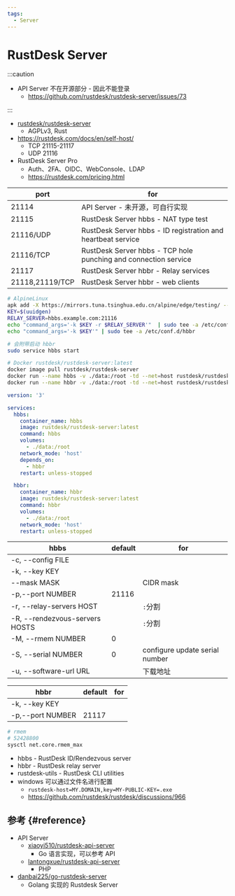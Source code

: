 ```yaml
---
tags:
  - Server
---
```


# RustDesk Server

:::caution

- API Server 不在开源部分 - 因此不能登录
  - https://github.com/rustdesk/rustdesk-server/issues/73

:::

- [rustdesk/rustdesk-server](https://github.com/rustdesk/rustdesk-server)
  - AGPLv3, Rust
- https://rustdesk.com/docs/en/self-host/
  - TCP 21115-21117
  - UDP 21116
- RustDesk Server Pro
  - Auth、2FA、OIDC、WebConsole、LDAP
  - https://rustdesk.com/pricing.html

| port            | for                                                             |
| --------------- | --------------------------------------------------------------- |
| 21114           | API Server - 未开源，可自行实现                                 |
| 21115           | RustDesk Server hbbs - NAT type test                            |
| 21116/UDP       | RustDesk Server hbbs - ID registration and heartbeat service    |
| 21116/TCP       | RustDesk Server hbbs - TCP hole punching and connection service |
| 21117           | RustDesk Server hbbr - Relay services                           |
| 21118,21119/TCP | RustDesk Server hbbr - web clients                              |

```bash
# AlpineLinux
apk add -X https://mirrors.tuna.tsinghua.edu.cn/alpine/edge/testing/ --no-cache rustdesk-server
KEY=$(uuidgen)
RELAY_SERVER=hbbs.example.com:21116
echo "command_args='-k $KEY -r $RELAY_SERVER'"  | sudo tee -a /etc/conf.d/hbbs
echo "command_args='-k $KEY'" | sudo tee -a /etc/conf.d/hbbr

# 会附带启动 hbbr
sudo service hbbs start

# Docker rustdesk/rustdesk-server:latest
docker image pull rustdesk/rustdesk-server
docker run --name hbbs -v ./data:/root -td --net=host rustdesk/rustdesk-server hbbs -r <relay-server-ip[:port]>
docker run --name hbbr -v ./data:/root -td --net=host rustdesk/rustdesk-server hbbr
```

```yaml
version: '3'

services:
  hbbs:
    container_name: hbbs
    image: rustdesk/rustdesk-server:latest
    command: hbbs
    volumes:
      - ./data:/root
    network_mode: 'host'
    depends_on:
      - hbbr
    restart: unless-stopped

  hbbr:
    container_name: hbbr
    image: rustdesk/rustdesk-server:latest
    command: hbbr
    volumes:
      - ./data:/root
    network_mode: 'host'
    restart: unless-stopped
```

| hbbs                           | default | for                            |
| ------------------------------ | ------- | ------------------------------ |
| -c, --config FILE              |
| -k, --key KEY                  |
| --mask MASK                    |         | CIDR mask                      |
| -p,--port NUMBER               | 21116   |
| -r, --relay-servers HOST       |         | `:`分割                        |
| -R, --rendezvous-servers HOSTS |         | `:`分割                        |
| -M, --rmem NUMBER              | 0       |
| -S, --serial NUMBER            | 0       | configure update serial number |
| -u, --software-url URL         |         | 下载地址                       |

| hbbr             | default | for |
| ---------------- | ------- | --- |
| -k, --key KEY    |
| -p,--port NUMBER | 21117   |

```bash
# rmem
# 52428800
sysctl net.core.rmem_max
```

- hbbs - RustDesk ID/Rendezvous server
- hbbr - RustDesk relay server
- rustdesk-utils - RustDesk CLI utilities
- windows 可以通过文件名进行配置
  - `rustdesk-host=MY.DOMAIN,key=MY-PUBLIC-KEY=.exe`
  - https://github.com/rustdesk/rustdesk/discussions/966

## 参考 {#reference}

- API Server
  - [xiaoyi510/rustdesk-api-server](https://github.com/xiaoyi510/rustdesk-api-server)
    - Go 语言实现，可以参考 API
  - [lantongxue/rustdesk-api-server](https://github.com/lantongxue/rustdesk-api-server)
    - PHP
- [danbai225/go-rustdesk-server](https://github.com/danbai225/go-rustdesk-server)
  - Golang 实现的 Rustdesk Server
